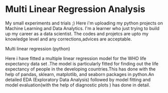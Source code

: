 # Multi Linear Regression Analysis

My small experiments and trials ;)
Here i'm uploading my python projects on Machine Learning and Data Analytics.
I'm a learner who just trying to build up my career as a data scientist.
The codes and projetcs are upto my knowledge level and any corrections,advices are acceptable.


Multi linear regression (python)

Here i have fitted a multiple linear regression model for the WHO life expectancy data set .The model is particularly fitted for finding out the life expectancy of  people in the developing countries.This has done with the help of pandas, sklearn, matplotlib, and seaborn packages in python.An detailed EDA (Exploratory Data Analysis) followed by model fitting and model evaluation(with the help of  diagnostic plots ) has done in detail.

